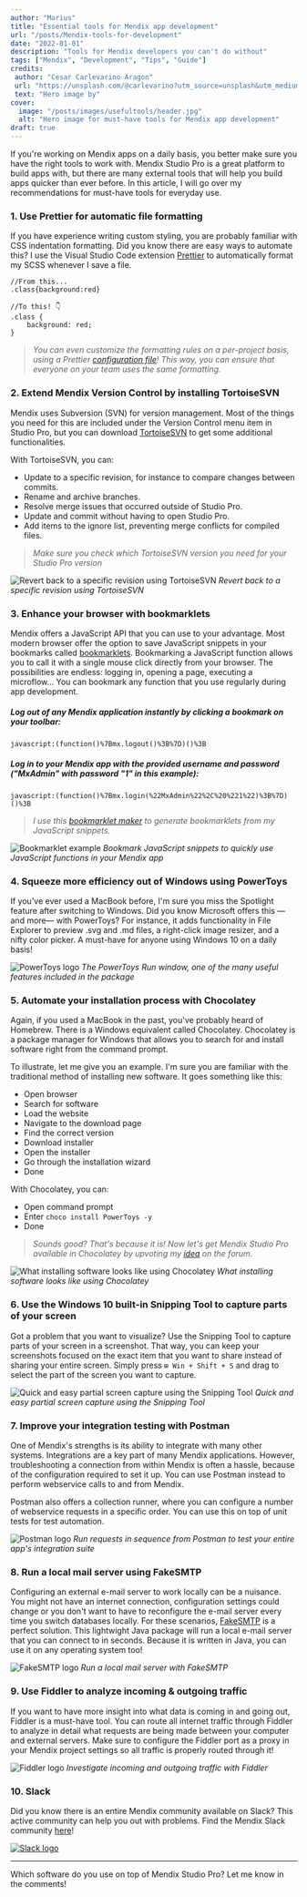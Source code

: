 ```yaml
---
author: "Marius"
title: "Essential tools for Mendix app development"
url: "/posts/Mendix-tools-for-development"
date: "2022-01-01"
description: "Tools for Mendix developers you can't do without"
tags: ["Mendix", "Development", "Tips", "Guide"]
credits: 
 author: "Cesar Carlevarino Aragon"
 url: "https://unsplash.com/@carlevarino?utm_source=unsplash&utm_medium=referral&utm_content=creditCopyText"
 text: "Hero image by"
cover:
  image: "/posts/images/usefultools/header.jpg"
  alt: "Hero image for must-have tools for Mendix app development"
draft: true
---
```


If you're working on Mendix apps on a daily basis, you better make sure you have the right tools to work with. Mendix Studio Pro is a great platform to build apps with, but there are many external tools that will help you build apps quicker than ever before. In this article, I will go over my recommendations for must-have tools for everyday use. 

### 1. Use Prettier for automatic file formatting
If you have experience writing custom styling, you are probably familiar with CSS indentation formatting. Did you know there are easy ways to automate this? I use the Visual Studio Code extension [Prettier](https://marketplace.visualstudio.com/items?itemName=esbenp.prettier-vscode) to automatically format my SCSS whenever I save a file.

```
//From this...
.class{background:red}

//To this! 👇
.class {
    background: red;
}
```

> _You can even customize the formatting rules on a per-project basis, using a Prettier [configuration file](https://prettier.io/docs/en/configuration.html)! This way, you can ensure that everyone on your team uses the same formatting._

### 2. Extend Mendix Version Control by installing TortoiseSVN

Mendix uses Subversion (SVN) for version management. Most of the things you need for this are included under the Version Control menu item in Studio Pro, but you can download [TortoiseSVN](https://tortoisesvn.net/) to get some additional functionalities. 

With TortoiseSVN, you can:

- Update to a specific revision, for instance to compare changes between commits.
- Rename and archive branches.
- Resolve merge issues that occurred outside of Studio Pro.
- Update and commit without having to open Studio Pro.
- Add items to the ignore list, preventing merge conflicts for compiled files.

> _Make sure you check which TortoiseSVN version you need for your Studio Pro version_

![Revert back to a specific revision using TortoiseSVN](/posts/images/usefultools/tortoisesvn-sm.png)
*Revert back to a specific revision using TortoiseSVN*

### 3. Enhance your browser with bookmarklets

Mendix offers a JavaScript API that you can use to your advantage. Most modern browser offer the option to save JavaScript snippets in your bookmarks called [bookmarklets](https://en.wikipedia.org/wiki/Bookmarklet).
Bookmarking a JavaScript function allows you to call it with a single mouse click directly from your browser. The possibilities are endless: logging in, opening a page, executing a microflow... You can bookmark any function that you use regularly during app development. 

##### Log out of any Mendix application instantly by clicking a bookmark on your toolbar:

```
javascript:(function()%7Bmx.logout()%3B%7D)()%3B
```

##### Log in to your Mendix app with the provided username and password ("MxAdmin" with password "1" in this example):

```
javascript:(function()%7Bmx.login(%22MxAdmin%22%2C%20%221%22)%3B%7D)()%3B
```
> _I use this [bookmarklet maker](https://caiorss.github.io/bookmarklet-maker/) to generate bookmarklets from my JavaScript snippets._

![Bookmarklet example](/posts/images/usefultools/bookmarklet.png)
*Bookmark JavaScript snippets to quickly use JavaScript functions in your Mendix app*

### 4. Squeeze more efficiency out of Windows using PowerToys

If you've ever used a MacBook before, I'm sure you miss the Spotlight feature after switching to Windows. Did you know Microsoft offers this —and more— with PowerToys? For instance, it adds functionality in File Explorer to preview .svg and .md files, a right-click image resizer, and a nifty color picker. A must-have for anyone using Windows 10 on a daily basis!

![PowerToys logo](/posts/images/usefultools/powertoys-sm.png)
*The PowerToys Run window, one of the many useful features included in the package*

### 5. Automate your installation process with Chocolatey

Again, if you used a MacBook in the past, you've probably heard of Homebrew. There is a Windows equivalent called Chocolatey. Chocolatey is a package manager for Windows that allows you to search for and install software right from the command prompt. 

To illustrate, let me give you an example. I'm sure you are familiar with the traditional method of installing new software. It goes something like this:

* Open browser
* Search for software
* Load the website
* Navigate to the download page
* Find the correct version
* Download installer
* Open the installer
* Go through the installation wizard
* Done

With Chocolatey, you can:

* Open command prompt
* Enter `choco install PowerToys -y`
* Done

> _Sounds good? That's because it is! Now let's get Mendix Studio Pro available in Chocolatey by upvoting my [idea](https://forum.mendix.com/link/ideas/2645) on the forum._

![What installing software looks like using Chocolatey](/posts/images/usefultools/chocolatey.png)
*What installing software looks like using Chocolatey*

### 6. Use the Windows 10 built-in Snipping Tool to capture parts of your screen

Got a problem that you want to visualize? Use the Snipping Tool to capture parts of your screen in a screenshot. That way, you can keep your screenshots focused on the exact item that you want to share instead of sharing your entire screen. Simply press `⊞ Win + Shift + S` and drag to select the part of the screen you want to capture.

![Quick and easy partial screen capture using the Snipping Tool](/posts/images/usefultools/snippingtool-sm.png)
*Quick and easy partial screen capture using the Snipping Tool*

### 7. Improve your integration testing with Postman

One of Mendix's strengths is its ability to integrate with many other systems. Integrations are a key part of many Mendix applications. However, troubleshooting a connection from within Mendix is often a hassle, because of the configuration required to set it up. You can use Postman instead to perform webservice calls to and from Mendix. 

Postman also offers a collection runner, where you can configure a number of webservice requests in a specific order. You can use this on top of unit tests for test automation.

![Postman logo](/posts/images/usefultools/postman-sm.png)
*Run requests in sequence from Postman to test your entire app's integration suite*

### 8. Run a local mail server using FakeSMTP

Configuring an external e-mail server to work locally can be a nuisance. You might not have an internet connection, configuration settings could change or you don't want to have to reconfigure the e-mail server every time you switch databases locally. For these scenarios, [FakeSMTP](http://nilhcem.com/FakeSMTP/) is a perfect solution. This lightwight Java package will run a local e-mail server that you can connect to in seconds. Because it is written in Java, you can use it on any operating system too!

![FakeSMTP logo](/posts/images/usefultools/fakesmtp-sm.png)
*Run a local mail server with FakeSMTP*

### 9. Use Fiddler to analyze incoming & outgoing traffic

If you want to have more insight into what data is coming in and going out, Fiddler is a must-have tool. You can route all internet traffic through Fiddler to analyze in detail what requests are being made between your computer and external servers. Make sure to configure the Fiddler port as a proxy in your Mendix project settings so all traffic is properly routed through it!

![Fiddler logo](/posts/images/usefultools/fiddler.png)
*Investigate incoming and outgoing traffic with Fiddler*

### 10. Slack

Did you know there is an entire Mendix community available on Slack? This active community can help you out with problems. Find the Mendix Slack community [here](https://mendixcommunity.slack.com/)!

[![Slack logo](/posts/images/usefultools/slack.png)](https://mendixcommunity.slack.com/)

---

Which software do you use on top of Mendix Studio Pro? Let me know in the comments!
